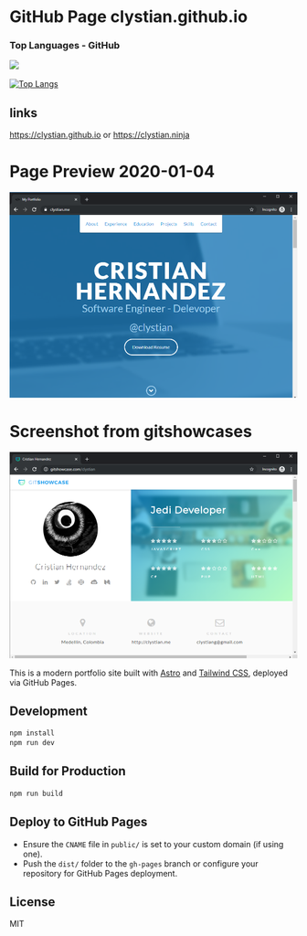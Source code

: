 # GitHub Page clystian.github.io 

### Top Languages - GitHub
![](https://vistr.dev/badge?repo=clystian.clystian.github.io)

[![Top Langs](https://github-readme-stats.vercel.app/api/top-langs/?username=clystian&layout=compact&theme=midnight-purple)](https://github.com/anuraghazra/github-readme-stats)

## links

https://clystian.github.io or https://clystian.ninja

# Page Preview 2020-01-04

![Kiku](public/images/personalwebsite-screenshot.png)

# Screenshot from gitshowcases

![Kiku](public/images/gitshowcases-screenshot.png)

This is a modern portfolio site built with [Astro](https://astro.build/) and [Tailwind CSS](https://tailwindcss.com/), deployed via GitHub Pages.

## Development

```bash
npm install
npm run dev
```

## Build for Production

```bash
npm run build
```

## Deploy to GitHub Pages

- Ensure the `CNAME` file in `public/` is set to your custom domain (if using one).
- Push the `dist/` folder to the `gh-pages` branch or configure your repository for GitHub Pages deployment.

## License

MIT

